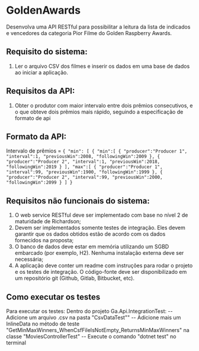 # GoldenAwards
Desenvolva uma API RESTful para possibilitar a leitura da lista de indicados e vencedores
da categoria Pior Filme do Golden Raspberry Awards.

## Requisito do sistema:
1. Ler o arquivo CSV dos filmes e inserir os dados em uma base de dados ao iniciar a aplicação.

## Requisitos da API:
1. Obter o produtor com maior intervalo entre dois prêmios consecutivos, e o que
obteve dois prêmios mais rápido, seguindo a especificação de formato de api

## Formato da API:
Intervalo de prêmios = `
{
"min": [
{
   "min":[
      {
         "producer":"Producer 1",
         "interval":1,
         "previousWin":2008,
         "followingWin":2009
      },
      {
         "producer":"Producer 2",
         "interval":1,
         "previousWin":2018,
         "followingWin":2019
      }
   ],
   "max":[
      {
         "producer":"Producer 1",
         "interval":99,
         "previousWin":1900,
         "followingWin":1999
      },
      {
         "producer":"Producer 2",
         "interval":99,
         "previousWin":2000,
         "followingWin":2099
      }
   ]
}
`

## Requisitos não funcionais do sistema:
1. O web service RESTful deve ser implementado com base no nível 2 de maturidade de Richardson;
2. Devem ser implementados somente testes de integração. Eles devem garantir que os dados obtidos estão de acordo com os dados fornecidos na proposta;
3. O banco de dados deve estar em memória utilizando um SGBD embarcado (por exemplo, H2). Nenhuma instalação externa deve ser necessária;
4. A aplicação deve conter um readme com instruções para rodar o projeto e os testes de integração.
O código-fonte deve ser disponibilizado em um repositório git (Github, Gitlab, Bitbucket, etc).

## Como executar os testes
Para executar os testes:
	Dentro do projeto Ga.Api.IntegrationTest:
	-- Adicione um arquivo .csv na pasta "CsvDataTest""
	-- Adicione mais um InlineData no método de teste "GetMinMaxWinners_WhenCsfFileIsNotEmpty_ReturnsMinMaxWinners" na classe "MoviesControllerTest"
    -- Execute o comando "dotnet test" no terminal